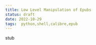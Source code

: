 ```yaml
---
title: Low Level Manipulation of Epubs
status: draft
date: 2022-10-29
tags:  python,shell,calibre,epub 
---
```

stub

